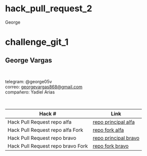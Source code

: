 # hack_pull_request_2
George
# challenge_git_1

## George Vargas
<br/>

telegram: @george05v
<br/>
correo: georgevargas868@gmail.com
<br/>
compañero: Yadiel Arias

<br/>


| Hack # | Link |
| ------ | ------ |
| Hack Pull Request repo alfa | [repo principal alfa](https://github.com/DavidCodec/hg_2_alfa) |
| Hack Pull Request repo alfa Fork| [repo fork alfa](https://github.com/ydaco7/hg_2_alfa) |
| Hack Pull Request repo bravo| [repo principal bravo](https://github.com/ydaco7/hg_2_bravo) |
| Hack Pull Request repo bravo Fork| [repo fork bravo](https://github.com/DavidCodec/hg_2_bravo) |
